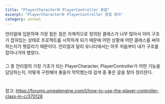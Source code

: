 ```yaml
---
title: "PlayerCharacter와 PlayerController 용법"
excerpt: "PlayerCharacter와 PlayerController 용법 정리"
category: unreal
---
```


언리얼에 입문하며 가장 힘든 점은 자체적으로 정의된 클래스가 너무 많아서 이미 구조가 잡혀있는 상태로 프로젝트를 시작하게 되기 때문에 어떤 상황에 어떤 클래스를 써야 하는지가 햇갈리기 때문이다. 언리얼과 달리 유니티에서는 아주 처음부터 내가 구조를 잡아나가야 했었다.

###

그 중 언리얼의 가장 기초가 되는 PlayerCharacter, PlayerController가 어떤 기능을 담당하는지, 어떻게 구현해야 좋을지 막막했는데 검색 중 좋은 글을 찾아 정리한다.
#




참고: https://forums.unrealengine.com/t/how-to-use-the-player-controller-class-in-c/370128
<!--stackedit_data:
eyJoaXN0b3J5IjpbLTU2ODI5NDY1NywxODM4ODY3OTYwXX0=
-->